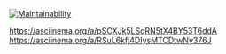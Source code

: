 [![Maintainability](https://api.codeclimate.com/v1/badges/7f721ee7e9cd0731b3d6/maintainability)](https://codeclimate.com/github/vladimirsah/Vladimir_lab1_Metlogy/maintainability)  

https://asciinema.org/a/pSCXJk5LSqRN5tX4BY53T6ddA
https://asciinema.org/a/RSuL6kfj4DIysMTCDtwNy376J
